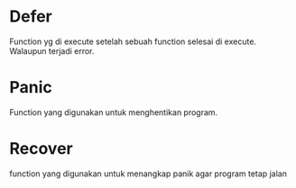 # Defer
Function yg di execute setelah sebuah function selesai di execute. Walaupun terjadi error.

# Panic
Function yang digunakan untuk menghentikan program.

# Recover
function yang digunakan untuk menangkap panik agar program tetap jalan
